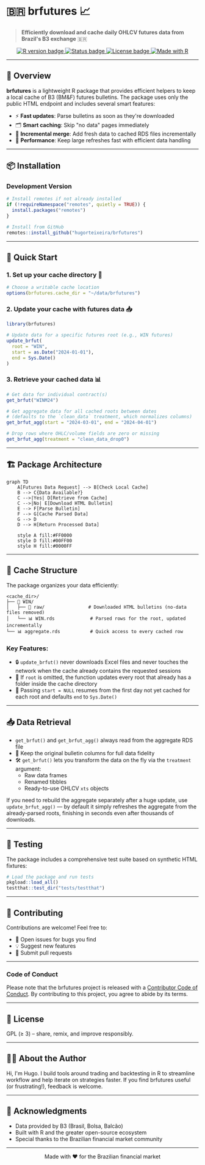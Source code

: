 # 🇧🇷 brfutures 📈

> **Efficiently download and cache daily OHLCV futures data from Brazil's B3 exchange** 🇧🇷

<p align="center">
  <a href="https://cran.r-project.org/">
    <img src="https://img.shields.io/badge/R-%3E%3D%204.1.0-276DC3?logo=r&logoColor=white" alt="R version badge" />
  </a>
  <a href="https://github.com/hugorteixeira/brfutures">
    <img src="https://img.shields.io/badge/status-experimental-yellow?logo=github&logoColor=white" alt="Status badge" />
  </a>
  <a href="https://opensource.org/licenses/GPL-3.0">
    <img src="https://img.shields.io/badge/license-GPLv3-blue.svg" alt="License badge" />
  </a>
  <a href="https://www.r-project.org/">
    <img src="https://img.shields.io/badge/Made%20with-R-276DC3?logo=r&logoColor=white" alt="Made with R" />
  </a>
</p>

---

## 🌟 Overview

**brfutures** is a lightweight R package that provides efficient helpers to keep a local cache of B3 (BM&F) futures bulletins. The package uses only the public HTML endpoint and includes several smart features:

- ⚡ **Fast updates**: Parse bulletins as soon as they're downloaded
- 🗂️ **Smart caching**: Skip "no data" pages immediately  
- 🔄 **Incremental merge**: Add fresh data to cached RDS files incrementally
- 🚀 **Performance**: Keep large refreshes fast with efficient data handling

---

## 📦 Installation

### Development Version
```r
# Install remotes if not already installed
if (!requireNamespace("remotes", quietly = TRUE)) {
  install.packages("remotes")
}

# Install from GitHub
remotes::install_github("hugorteixeira/brfutures")
```

---

## 🚀 Quick Start

### 1. Set up your cache directory 📁
```r
# Choose a writable cache location
options(brfutures.cache_dir = "~/data/brfutures")
```

### 2. Update your cache with futures data 📥
```r
library(brfutures)

# Update data for a specific futures root (e.g., WIN futures)
update_brfut(
  root = "WIN",
  start = as.Date("2024-01-01"),
  end = Sys.Date()
)
```

### 3. Retrieve your cached data 📊
```r
# Get data for individual contract(s)
get_brfut("WINM24")

# Get aggregate data for all cached roots between dates
# (defaults to the `clean_data` treatment, which normalizes columns)
get_brfut_agg(start = "2024-03-01", end = "2024-04-01")

# Drop rows where OHLC/volume fields are zero or missing
get_brfut_agg(treatment = "clean_data_drop0")
```

---

## 🏗️ Package Architecture

```mermaid
graph TD
    A[Futures Data Request] --> B[Check Local Cache]
    B --> C{Data Available?}
    C -->|Yes| D[Retrieve from Cache]
    C -->|No| E[Download HTML Bulletin]
    E --> F[Parse Bulletin]
    F --> G[Cache Parsed Data]
    G --> D
    D --> H[Return Processed Data]
    
    style A fill:#FF0000
    style D fill:#00FF00
    style H fill:#0000FF
```

---

## 📁 Cache Structure

The package organizes your data efficiently:

```
<cache_dir>/
├── 📂 WIN/
│   ├── 📄 raw/                # Downloaded HTML bulletins (no-data files removed)
│   └── 📊 WIN.rds             # Parsed rows for the root, updated incrementally
└── 📊 aggregate.rds           # Quick access to every cached row
```

### Key Features:
- 🔒 `update_brfut()` never downloads Excel files and never touches the network when the cache already contains the requested sessions
- 🔄 If `root` is omitted, the function updates every root that already has a folder inside the cache directory
- 📅 Passing `start = NULL` resumes from the first day not yet cached for each root and defaults `end` to `Sys.Date()`

---

## 📥 Data Retrieval

- `get_brfut()` and `get_brfut_agg()` always read from the aggregate RDS file
- 💾 Keep the original bulletin columns for full data fidelity
- 🛠️ `get_brfut()` lets you transform the data on the fly via the `treatment` argument:
  - Raw data frames
  - Renamed tibbles  
  - Ready-to-use OHLCV `xts` objects

If you need to rebuild the aggregate separately after a huge update, use `update_brfut_agg()` — by default it simply refreshes the aggregate from the already-parsed roots, finishing in seconds even after thousands of downloads.

---

## 🧪 Testing

The package includes a comprehensive test suite based on synthetic HTML fixtures:

```r
# Load the package and run tests
pkgload::load_all()
testthat::test_dir("tests/testthat")
```

---

## 🤝 Contributing

Contributions are welcome! Feel free to:
- 🐛 Open issues for bugs you find
- 💡 Suggest new features
- 🔄 Submit pull requests

---

### Code of Conduct
Please note that the brfutures project is released with a [Contributor Code of Conduct](https://www.contributor-covenant.org/version/2/1/code_of_conduct/). By contributing to this project, you agree to abide by its terms.

---

## 📄 License

GPL (≥ 3) – share, remix, and improve responsibly.

---

## 👨‍💻 About the Author

Hi, I'm Hugo. I build tools around trading and backtesting in R to streamline workflow and help iterate on strategies faster. If you find brfutures useful (or frustrating!), feedback is welcome.

---

## 🙏 Acknowledgments

- Data provided by B3 (Brasil, Bolsa, Balcão)
- Built with R and the greater open-source ecosystem
- Special thanks to the Brazilian financial market community

---

<p align="center">
  Made with ❤️ for the Brazilian financial market
</p>
